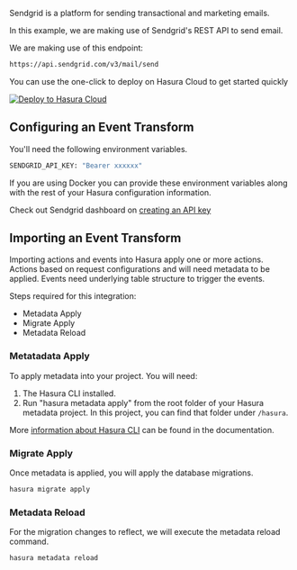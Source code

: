 Sendgrid is a platform for sending transactional and marketing emails.

In this example, we are making use of Sendgrid's REST API to send email.

We are making use of this endpoint:

```bash
https://api.sendgrid.com/v3/mail/send
```

You can use the one-click to deploy on Hasura Cloud to get started quickly

[![Deploy to Hasura Cloud](https://hasura.io/deploy-button.svg)](https://cloud.hasura.io/deploy?github_repo=https://github.com/hasura/data-hub&hasura_dir=event-transforms/sendgrid/hasura)

## Configuring an Event Transform

You'll need the following environment variables.

```bash
SENDGRID_API_KEY: "Bearer xxxxxx"
```

If you are using Docker you can provide these environment variables along with the rest of your Hasura configuration information.

Check out Sendgrid dashboard on [creating an API key](https://app.sendgrid.com/settings/api_keys)

## Importing an Event Transform

Importing actions and events into Hasura apply one or more actions. Actions based on request configurations and will need metadata to be applied. Events need underlying table structure to trigger the events.

Steps required for this integration:

- Metadata Apply
- Migrate Apply
- Metadata Reload

### Metatadata Apply

To apply metadata into your project. You will need:

1. The Hasura CLI installed.
2. Run "hasura metadata apply" from the root folder of your Hasura metadata project. In this project, you can find that folder under `/hasura`.

More [information about Hasura CLI](https://hasura.io/docs/latest/graphql/core/hasura-cli/index.html) can be found in the documentation.

### Migrate Apply

Once metadata is applied, you will apply the database migrations.

```bash
hasura migrate apply
```

### Metadata Reload

For the migration changes to reflect, we will execute the metadata reload command.

```bash
hasura metadata reload
```

